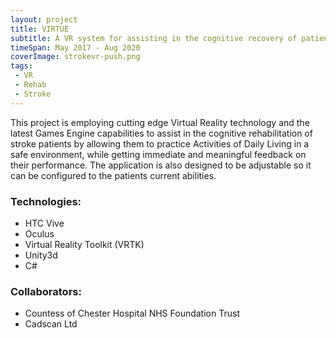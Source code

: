 ```yaml
---
layout: project
title: VIRTUE
subtitle: A VR system for assisting in the cognitive recovery of patients impaired by a stroke. 
timeSpan: May 2017 - Aug 2020
coverImage: strokevr-push.png
tags: 
 - VR
 - Rehab
 - Stroke
---
```


This project is employing cutting edge Virtual Reality technology and the latest Games Engine capabilities to assist in the cognitive rehabilitation of stroke patients by allowing them to practice Activities of Daily Living in a safe environment, while getting immediate and meaningful feedback on their performance. The application is also designed to be adjustable so it can be configured to the patients current abilities.

### Technologies:
+ HTC Vive 
+ Oculus
+ Virtual Reality Toolkit (VRTK)
+ Unity3d
+ C#

### Collaborators:
+ Countess of Chester Hospital NHS Foundation Trust
+ Cadscan Ltd